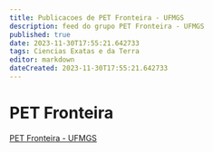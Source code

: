 ```yaml
---
title: Publicacoes de PET Fronteira - UFMGS
description: feed do grupo PET Fronteira - UFMGS
published: true
date: 2023-11-30T17:55:21.642733
tags: Ciencias Exatas e da Terra
editor: markdown
dateCreated: 2023-11-30T17:55:21.642733
---
```


# PET Fronteira
[PET Fronteira - UFMGS](/grupo/109PETFronteiraUFMGS.md)